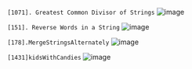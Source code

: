 `[1071]. Greatest Common Divisor of Strings`
![image](https://github.com/Thein-Naing/LeetCode/assets/117463446/a1b76b8e-0457-4526-8020-c0a96317a161)

`[151]. Reverse Words in a String`
![image](https://github.com/Thein-Naing/LeetCode/assets/117463446/b16e4097-fac9-4902-bb95-d9065c6562eb)

`[178].MergeStringsAlternately`
![image](https://github.com/Thein-Naing/LeetCode/assets/117463446/bf596b46-ded9-4d42-afe9-8cf07ae3c485)


`[1431]kidsWithCandies`
![image](https://github.com/Thein-Naing/LeetCode/assets/117463446/78aa1557-8081-4ec1-850d-5108d4d5853b)






